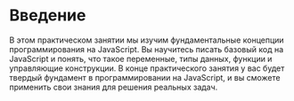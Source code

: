 # Введение

В этом практическом занятии мы изучим фундаментальные концепции программирования на JavaScript. Вы научитесь писать базовый код на JavaScript и понять, что такое переменные, типы данных, функции и управляющие конструкции. В конце практического занятия у вас будет твердый фундамент в программировании на JavaScript, и вы сможете применить свои знания для решения реальных задач.
